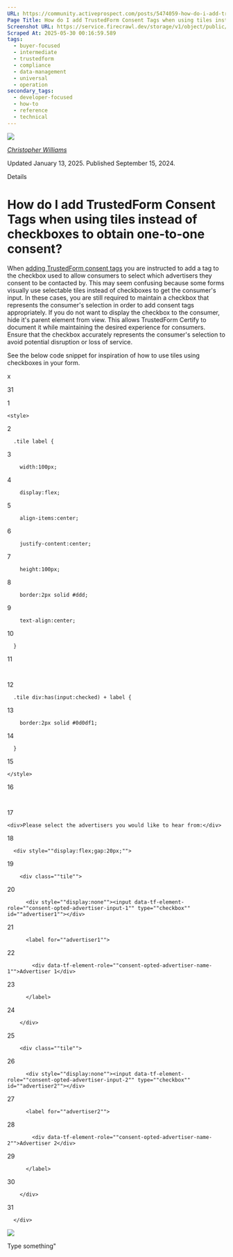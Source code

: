 ```yaml
---
URL: https://community.activeprospect.com/posts/5474059-how-do-i-add-trustedform-consent-tags-when-using-tiles-instead-of-checkboxes-to
Page Title: How do I add TrustedForm Consent Tags when using tiles instead of checkboxes to obtain one-to-one consent?
Screenshot URL: https://service.firecrawl.dev/storage/v1/object/public/media/screenshot-6a7e161f-3df0-4a95-80b1-867ef6281438.png
Scraped At: 2025-05-30 00:16:59.589
tags:
  - buyer-focused
  - intermediate
  - trustedform
  - compliance
  - data-management
  - universal
  - operation
secondary_tags:
  - developer-focused
  - how-to
  - reference
  - technical
---
```


[![](https://content2.bloomfire.com/avatars/users/1405246/thumb/thumbnail.png?f=1620827893&Expires=1748567763&Signature=alHhfFQV-UMWuFs15-bPc7qgqqz9Y1Ab4IgozHpxQiAhUo5QAAfSvWdRMIbB-MjATp6xhtpy160bLJAeVRgeskGV6MRnGOAwxIiDv1NLbxQpjUuDhS5Vt-l~KwdeeAMZgfCDN4LcKieNhNH4RbxIi6u1G~0SyfSGnkzJqf3njztU2IzGkJDjQsMkzypIQ59gvF-EaavxIbiQesisFxK7Q~j3ndfecobcl-VICoo2k3tgVlDxWQqPmwd0v9jDcjRFdgts8tflhT-tEdM39EcA7SqgmO-mxBW3tKWEPOlqpW0hGRQtnYW4LysnPUkvFwr4sktBEmx8QIq7B~E2z5EwjQ__&Key-Pair-Id=APKAIDFCFZ2UHE5LPIUA)](https://community.activeprospect.com/memberships/7846678-christopher-williams)

[_Christopher Williams_](https://community.activeprospect.com/memberships/7846678-christopher-williams)

Updated January 13, 2025. Published September 15, 2024.

Details

# How do I add TrustedForm Consent Tags when using tiles instead of checkboxes to obtain one-to-one consent?

When [adding TrustedForm consent tags](https://developers.activeprospect.com/docs/trustedform/consent-tagging/) you are instructed to add a tag to the checkbox used to allow consumers to select which advertisers they consent to be contacted by. This may seem confusing because some forms visually use selectable tiles instead of checkboxes to get the consumer's input. In these cases, you are still required to maintain a checkbox that represents the consumer's selection in order to add consent tags appropriately. If you do not want to display the checkbox to the consumer, hide it's parent element from view. This allows TrustedForm Certify to document it while maintaining the desired experience for consumers. Ensure that the checkbox accurately represents the consumer's selection to avoid potential disruption or loss of service.

See the below code snippet for inspiration of how to use tiles using checkboxes in your form.

​x

31

1

```
<style>
```

2

```
  .tile label {
```

3

```
    width:100px;
```

4

```
    display:flex;
```

5

```
    align-items:center;
```

6

```
    justify-content:center;
```

7

```
    height:100px;
```

8

```
    border:2px solid #ddd;
```

9

```
    text-align:center;
```

10

```
  }
```

11

```
​
```

12

```
  .tile div:has(input:checked) + label {
```

13

```
    border:2px solid #0d0df1;
```

14

```
  }
```

15

```
</style>
```

16

```
​
```

17

```
<div>Please select the advertisers you would like to hear from:</div>
```

18

```
  <div style=""display:flex;gap:20px;"">
```

19

```
    <div class=""tile"">
```

20

```
      <div style=""display:none""><input data-tf-element-role=""consent-opted-advertiser-input-1"" type=""checkbox"" id=""advertiser1""></div>
```

21

```
      <label for=""advertiser1"">
```

22

```
        <div data-tf-element-role=""consent-opted-advertiser-name-1"">Advertiser 1</div>
```

23

```
      </label>
```

24

```
    </div>
```

25

```
    <div class=""tile"">
```

26

```
      <div style=""display:none""><input data-tf-element-role=""consent-opted-advertiser-input-2"" type=""checkbox"" id=""advertiser2""></div>
```

27

```
      <label for=""advertiser2"">
```

28

```
        <div data-tf-element-role=""consent-opted-advertiser-name-2"">Advertiser 2</div>
```

29

```
      </label>
```

30

```
    </div>
```

31

```
  </div>
```

![](https://content2.bloomfire.com/thumbnails/contents/004/486/173/original.png?f=1726503668&Expires=1748567811&Signature=lgi3S0bOFgpUjSrYAjq2r7VQobesOVje7XPSLyPL0OjRScInMEBAoqZAqfbK3Mq0RoOZ~~OOUWkv4WtXKTare1y4pb8vGia4iIuQ~FmMofEkASp46SDbqH3Xz-KAZEX4ELR~GAJzHN-n5Vp8jcUrFtyeuk0ZOertlDpW0YM02WT59gvrXQmplsMI1JOLeSEJP2UMjVBFSp3bj1cLSpLKCq8s-CraNikLgcg73RQhucJqc4rFOd65LFETonGmciH5X0Hc4aQ752LsfJZ4anI3EX1v1oMGc-qhDJ7rGeH6PVJCQrkseOnOENfoXiiK1vVnoHJvc7gXhTZfGQdmQmGo5A__&Key-Pair-Id=APKAIDFCFZ2UHE5LPIUA)

Type something"

